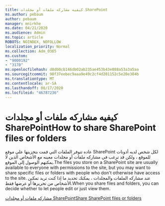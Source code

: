 ```yaml
---
title: كيفيه مشاركه ملفات أو مجلدات SharePoint
ms.author: pebaum
author: pebaum
manager: mnirkhe
ms.date: 04/21/2020
ms.audience: Admin
ms.topic: article
ROBOTS: NOINDEX, NOFOLLOW
localization_priority: Normal
ms.collection: Adm_O365
ms.custom:
- "9000192"
- "3170"
ms.openlocfilehash: d8db0cb146db02ab235ae453b43e088a53a3a5aa
ms.sourcegitcommit: 90f37eebec9aaa9e49c2cf4d201152c5e20e384b
ms.translationtype: MT
ms.contentlocale: ar-SA
ms.lasthandoff: 08/17/2020
ms.locfileid: "46787236"
---
```

# <a name="how-to-share-sharepoint-files-or-folders"></a><span data-ttu-id="915b0-102">كيفيه مشاركه ملفات أو مجلدات SharePoint</span><span class="sxs-lookup"><span data-stu-id="915b0-102">How to share SharePoint files or folders</span></span>

<span data-ttu-id="915b0-103">عاده تتوفر الملفات التي قمت بتخزينها علي موقع SharePoint لكل شخص لديه أذونات للموقع ، ولكن قد ترغب في مشاركه ملفات أو مجلدات معينه مع الأشخاص الذين لا يمكنهم الوصول إلى الموقع.</span><span class="sxs-lookup"><span data-stu-id="915b0-103">The files you store on a SharePoint site are usually available to everyone with permissions to the site, but you may want to share specific files or folders with people who don't otherwise have access to the site.</span></span> <span data-ttu-id="915b0-104">عند مشاركه الملفات والمجلدات ، يمكنك تحديد ما إذا كنت تريد تمكين الأشخاص من تحريرها أو عرضها فقط.</span><span class="sxs-lookup"><span data-stu-id="915b0-104">When you share files and folders, you can decide whether to let people edit or just view them.</span></span>

[<span data-ttu-id="915b0-105">مشاركه ملفات أو مجلدات SharePoint</span><span class="sxs-lookup"><span data-stu-id="915b0-105">Share SharePoint files or folders</span></span>](https://support.office.com/article/1fe37332-0f9a-4719-970e-d2578da4941c)
